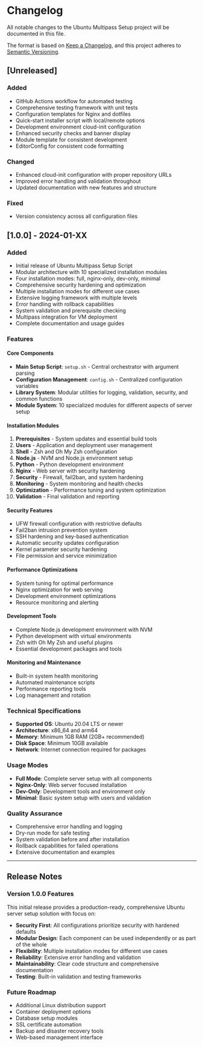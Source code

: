 # Changelog

All notable changes to the Ubuntu Multipass Setup project will be documented in this file.

The format is based on [Keep a Changelog](https://keepachangelog.com/en/1.0.0/),
and this project adheres to [Semantic Versioning](https://semver.org/spec/v2.0.0.html).

## [Unreleased]

### Added
- GitHub Actions workflow for automated testing
- Comprehensive testing framework with unit tests
- Configuration templates for Nginx and dotfiles
- Quick-start installer script with local/remote options
- Development environment cloud-init configuration
- Enhanced security checks and banner display
- Module template for consistent development
- EditorConfig for consistent code formatting

### Changed
- Enhanced cloud-init configuration with proper repository URLs
- Improved error handling and validation throughout
- Updated documentation with new features and structure

### Fixed
- Version consistency across all configuration files

## [1.0.0] - 2024-01-XX

### Added
- Initial release of Ubuntu Multipass Setup Script
- Modular architecture with 10 specialized installation modules
- Four installation modes: full, nginx-only, dev-only, minimal
- Comprehensive security hardening and optimization
- Multiple installation modes for different use cases
- Extensive logging framework with multiple levels
- Error handling with rollback capabilities
- System validation and prerequisite checking
- Multipass integration for VM deployment
- Complete documentation and usage guides

### Features

#### Core Components
- **Main Setup Script**: `setup.sh` - Central orchestrator with argument parsing
- **Configuration Management**: `config.sh` - Centralized configuration variables
- **Library System**: Modular utilities for logging, validation, security, and common functions
- **Module System**: 10 specialized modules for different aspects of server setup

#### Installation Modules
1. **Prerequisites** - System updates and essential build tools
2. **Users** - Application and deployment user management
3. **Shell** - Zsh and Oh My Zsh configuration
4. **Node.js** - NVM and Node.js environment setup
5. **Python** - Python development environment
6. **Nginx** - Web server with security hardening
7. **Security** - Firewall, fail2ban, and system hardening
8. **Monitoring** - System monitoring and health checks
9. **Optimization** - Performance tuning and system optimization
10. **Validation** - Final validation and reporting

#### Security Features
- UFW firewall configuration with restrictive defaults
- Fail2ban intrusion prevention system
- SSH hardening and key-based authentication
- Automatic security updates configuration
- Kernel parameter security hardening
- File permission and service minimization

#### Performance Optimizations
- System tuning for optimal performance
- Nginx optimization for web serving
- Development environment optimizations
- Resource monitoring and alerting

#### Development Tools
- Complete Node.js development environment with NVM
- Python development with virtual environments
- Zsh with Oh My Zsh and useful plugins
- Essential development packages and tools

#### Monitoring and Maintenance
- Built-in system health monitoring
- Automated maintenance scripts
- Performance reporting tools
- Log management and rotation

### Technical Specifications
- **Supported OS**: Ubuntu 20.04 LTS or newer
- **Architecture**: x86_64 and arm64
- **Memory**: Minimum 1GB RAM (2GB+ recommended)
- **Disk Space**: Minimum 10GB available
- **Network**: Internet connection required for packages

### Usage Modes
- **Full Mode**: Complete server setup with all components
- **Nginx-Only**: Web server focused installation
- **Dev-Only**: Development tools and environment only
- **Minimal**: Basic system setup with users and validation

### Quality Assurance
- Comprehensive error handling and logging
- Dry-run mode for safe testing
- System validation before and after installation
- Rollback capabilities for failed operations
- Extensive documentation and examples

---

## Release Notes

### Version 1.0.0 Features
This initial release provides a production-ready, comprehensive Ubuntu server setup solution with focus on:

- **Security First**: All configurations prioritize security with hardened defaults
- **Modular Design**: Each component can be used independently or as part of the whole
- **Flexibility**: Multiple installation modes for different use cases
- **Reliability**: Extensive error handling and validation
- **Maintainability**: Clear code structure and comprehensive documentation
- **Testing**: Built-in validation and testing frameworks

### Future Roadmap
- Additional Linux distribution support
- Container deployment options
- Database setup modules
- SSL certificate automation
- Backup and disaster recovery tools
- Web-based management interface